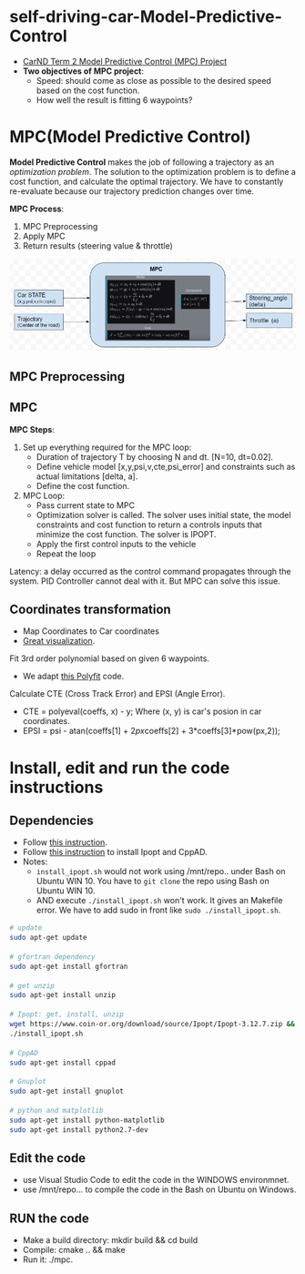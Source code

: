 # self-driving-car-Model-Predictive-Control
- [CarND Term 2 Model Predictive Control (MPC) Project](https://github.com/udacity/CarND-MPC-Project)
- **Two objectives of MPC project**:
   - Speed: should come as close as possible to the desired speed based on the cost function.
   - How well the result is fitting 6 waypoints?
   

[MPC_process]: ./assets/MPC_process.PNG
   
# MPC(Model Predictive Control)
**Model Predictive Control** makes the job of following a trajectory as an _optimization problem_. The solution to the optimization problem is to define a cost function, and calculate the optimal trajectory.  We have to constantly re-evaluate because our trajectory prediction changes over time. 

**MPC Process**:
1. MPC Preprocessing
2. Apply MPC
3. Return results (steering value & throttle)

![alt text][MPC_process]

## MPC Preprocessing

## MPC
**MPC Steps**:
1. Set up everything required for the MPC loop: 
   - Duration of trajectory T by choosing N and dt. [N=10, dt=0.02].
   - Define vehicle model [x,y,psi,v,cte,psi_error] and constraints such as actual limitations [delta, a]. 
   - Define the cost function. 
2. MPC Loop:
   - Pass current state to MPC
   - Optimization solver is called. The solver uses initial state, the model constraints and cost function to return a controls inputs that minimize the cost function. The solver is IPOPT.
   - Apply the first control inputs to the vehicle
   - Repeat the loop

 Latency: a delay occurred as the control command propagates through the system. PID Controller cannot deal with it. But MPC can solve this issue.




## Coordinates transformation
- Map Coordinates to Car coordinates
- [Great visualization](https://discussions.udacity.com/t/mpc-car-space-conversion-and-output-of-solve-intuition/249469/12).



Fit 3rd order polynomial based on given 6 waypoints.
 - We adapt [this Polyfit](https://github.com/JuliaMath/Polynomials.jl/blob/master/src/Polynomials.jl#L676-L716) code.


Calculate CTE (Cross Track Error) and EPSI (Angle Error).
 - CTE = polyeval(coeffs, x) - y;  Where (x, y) is car's posion in car coordinates. 
 - EPSI = psi - atan(coeffs[1] + 2*px*coeffs[2] + 3*coeffs[3]*pow(px,2));

# Install, edit and run the code instructions
## Dependencies
- Follow [this instruction](https://github.com/udacity/CarND-MPC-Project).
- Follow [this instruction](https://github.com/udacity/CarND-MPC-Project/blob/master/install_Ipopt_CppAD.md) to install Ipopt and CppAD.
- Notes:
    - ```install_ipopt.sh``` would not work using /mnt/repo.. under Bash on Ubuntu WIN 10. You have to ```git clone``` the repo using Bash on Ubuntu WIN 10.
    - AND execute ```./install_ipopt.sh``` won't work. It gives an Makefile error. We have to add sudo in front like ```sudo ./install_ipopt.sh```.
    
```bash
# update
sudo apt-get update

# gfortran dependency
sudo apt-get install gfortran

# get unzip
sudo apt-get install unzip

# Ipopt: get, install, unzip
wget https://www.coin-or.org/download/source/Ipopt/Ipopt-3.12.7.zip && unzip Ipopt-3.12.7.zip && rm Ipopt-3.12.7.zip
./install_ipopt.sh

# CppAD
sudo apt-get install cppad

# Gnuplot
sudo apt-get install gnuplot

# python and matplotlib
sudo apt-get install python-matplotlib
sudo apt-get install python2.7-dev
```
    
## Edit the code
- use Visual Studio Code to edit the code in the WINDOWS environmnet.
- use /mnt/repo... to compile the code in the Bash on Ubuntu on Windows.
    
## RUN the code
- Make a build directory: mkdir build && cd build
- Compile: cmake .. && make
- Run it: ./mpc.

